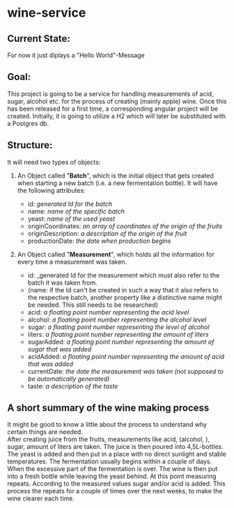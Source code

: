 # wine-service

## Current State:

For now it just diplays a "Hello World"-Message

## Goal:

This project is going to be a service for handling measurements of acid, sugar, alcohol etc. for the process of creating (mainly apple) wine. Once this has been released for a first time, a corresponding angular project will be created. Initially, it is going to utilize a H2 which will later be substituted with a Postgres db.  
  
  


## Structure:

It will need two types of objects:  
1. An Object called "**Batch**", which is the initial object that gets created when starting a new batch (i.e. a new fermentation bottle).
It will have the following attributes:
    * id: _generated Id for the batch_
    * name: _name of the specific batch_
    * yeast: _name of the used yeast_
    * originCoordinates: _an array of coordinates of the origin of the fruits_
    * originDescription: _a description of the origin of the fruit_
    * productionDate: _the date when production begins_  
    
2. An Object called "**Measurement**", which holds all the information for every time a measurement was taken.
    * id: _generated Id for the measurement which must also refer to the batch it was taken from.
    * (name: if the Id can't be created in such a way that it also refers to the respective batch, another property like a distinctive name might be needed. This still needs to be researched)
    * acid: _a floating point number representing the acid level_
    * alcohol: _a floating point number representing the alcohol level_
    * sugar: _a floating point number representing the level of alcohol_
    * liters: _a floating point number representing the amount of liters_
    * sugarAdded: _a floating point number representing the amount of sugar that was added_
    * acidAdded: _a floating point number representing the amount of acid that was added_
    * currentDate: _the date the measurement was taken (not supposed to be automatically generated)_
    * taste: _a description of the taste_
    
    

## A short summary of the wine making process
It might be good to know a little about the process to understand why certain things are needed.  
After creating juice from the fruits, measurements like acid, (alcohol, ), sugar, amount of liters are taken. The juice is then poured into 4,5L-bottles. The yeast is added and then put
 in a place with no direct sunlight and stable temperatures. The fermentation usually begins within a couple of days.  
 When the excessive part of the fermentation is over. The wine is then put into a fresh bottle while leaving the yeast behind. 
At this point measuring repeats. According to the measured values sugar and/or acid is added. This process the repeats for a couple of times over the next weeks, to make the wine clearer each time.
